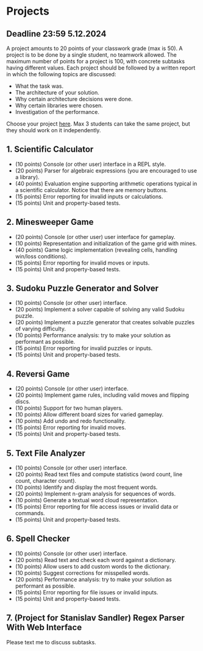 # Projects 

## Deadline 23:59 5.12.2024

A project amounts to 20 points of your classwork grade (max is 50). 
A project is to be done by a single student, no teamwork allowed. 
The maximum number of points for a project is 100, with concrete subtasks having different values.
Each project should be followed by a written report in which the following topics are discussed:

* What the task was.
* The architecture of your solution.
* Why certain architecture decisions were done. 
* Why certain libraries were chosen.
* Investigation of the performance.

Choose your project [here](https://docs.google.com/spreadsheets/d/138z6qgMBtROwDxh4niDajSIGZNb4r-ucpLowJDk7qjM/edit?usp=sharing). Max 3 students can take the same project, but they should work on it independently. 

## 1. Scientific Calculator

* (10 points) Console (or other user) interface in a REPL style.
* (20 points) Parser for algebraic expressions (you are encouraged to use a library).
* (40 points) Evaluation engine supporting arithmetic operations typical in a scientific calculator. Notice that there are memory buttons. 
* (15 points) Error reporting for invalid inputs or calculations.
* (15 points) Unit and property-based tests.

## 2. Minesweeper Game 

* (20 points) Console (or other user) user interface for gameplay.
* (10 points) Representation and initialization of the game grid with mines.
* (40 points) Game logic implementation (revealing cells, handling win/loss conditions).
* (15 points) Error reporting for invalid moves or inputs.
* (15 points) Unit and property-based tests.

## 3. Sudoku Puzzle Generator and Solver

* (10 points) Console (or other user) interface.
* (20 points) Implement a solver capable of solving any valid Sudoku puzzle.
* (20 points) Implement a puzzle generator that creates solvable puzzles of varying difficulty.
* (10 points) Performance analysis: try to make your solution as performant as possible. 
* (15 points) Error reporting for invalid puzzles or inputs.
* (15 points) Unit and property-based tests.

## 4. Reversi Game

* (20 points) Console (or other user) interface.
* (20 points) Implement game rules, including valid moves and flipping discs.
* (10 points) Support for two human players.
* (10 points) Allow different board sizes for varied gameplay.
* (10 points) Add undo and redo functionality.
* (15 points) Error reporting for invalid moves.
* (15 points) Unit and property-based tests.

## 5. Text File Analyzer 

* (10 points) Console (or other user) interface.
* (20 points) Read text files and compute statistics (word count, line count, character count).
* (10 points) Identify and display the most frequent words.
* (20 points) Implement n-gram analysis for sequences of words.
* (10 points) Generate a textual word cloud representation.
* (15 points) Error reporting for file access issues or invalid data or commands.
* (15 points) Unit and property-based tests.

## 6. Spell Checker

* (10 points) Console (or other user) interface.
* (20 points) Read text and check each word against a dictionary.
* (10 points) Allow users to add custom words to the dictionary.
* (10 points) Suggest corrections for misspelled words.
* (20 points) Performance analysis: try to make your solution as performant as possible. 
* (15 points) Error reporting for file issues or invalid inputs.
* (15 points) Unit and property-based tests.

## 7. (Project for Stanislav Sandler) Regex Parser With Web Interface

Please text me to discuss subtasks. 